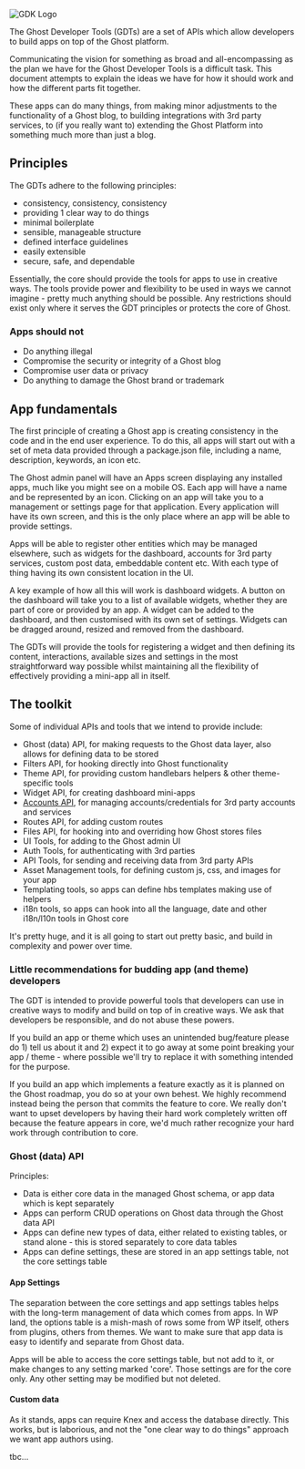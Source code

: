 ![GDK Logo](https://s3-eu-west-1.amazonaws.com/ghost-website-cdn/gdk-logo.png)


The Ghost Developer Tools (GDTs) are a set of APIs which allow developers to build apps on top of the Ghost platform.

Communicating the vision for something as broad and all-encompassing as the plan we have for the Ghost Developer Tools is a difficult task. This document attempts to explain the ideas we have for how it should work and how the different parts fit together.

These apps can do many things, from making minor adjustments to the functionality of a Ghost blog, to building integrations with 3rd party services, to (if you really want to) extending the Ghost Platform into something much more than just a blog.


## Principles

The GDTs adhere to the following principles:

* consistency, consistency, consistency
* providing 1 clear way to do things
* minimal boilerplate
* sensible, manageable structure
* defined interface guidelines 
* easily extensible
* secure, safe, and dependable

Essentially, the core should provide the tools for apps to use in creative ways. The tools provide power and flexibility to be used in ways we cannot imagine - pretty much anything should be possible. Any restrictions should exist only where it serves the GDT principles or protects the core of Ghost. 

### Apps should not

* Do anything illegal
* Compromise the security or integrity of a Ghost blog
* Compromise user data or privacy
* Do anything to damage the Ghost brand or trademark

## App fundamentals

The first principle of creating a Ghost app is creating consistency in the code and in the end user experience. To do this, all apps will start out with a set of meta data provided through a package.json file, including a name, description, keywords, an icon etc.

The Ghost admin panel will have an Apps screen displaying any installed apps, much like you might see on a mobile OS. Each app will have a name and be represented by an icon. Clicking on an app will take you to a management or settings page for that application. Every application will have its own screen, and this is the only place where an app will be able to provide settings.

Apps will be able to register other entities which may be managed elsewhere, such as widgets for the dashboard, accounts for 3rd party services, custom post data, embeddable content etc. With each type of thing having its own consistent location in the UI.

A key example of how all this will work is dashboard widgets. A button on the dashboard will take you to a list of available widgets, whether they are part of core or provided by an app. A widget can be added to the dashboard, and then customised with its own set of settings. Widgets can be dragged around, resized and removed from the dashboard.

The GDTs will provide the tools for registering a widget and then defining its content, interactions, available sizes and settings in the most straightforward way possible whilst maintaining all the flexibility of effectively providing a mini-app all in itself.


## The toolkit

Some of individual APIs and tools that we intend to provide include:

- Ghost (data) API, for making requests to the Ghost data layer, also allows for defining data to be stored
- Filters API, for hooking directly into Ghost functionality
- Theme API, for providing custom handlebars helpers & other theme-specific tools
- Widget API, for creating dashboard mini-apps
- [Accounts API](https://github.com/TryGhost/Ghost/wiki/Accounts-API/), for managing accounts/credentials for 3rd party accounts and services
- Routes API, for adding custom routes
- Files API, for hooking into and overriding how Ghost stores files
- UI Tools, for adding to the Ghost admin UI
- Auth Tools, for authenticating with 3rd parties
- API Tools, for sending and receiving data from 3rd party APIs
- Asset Management tools, for defining custom js, css, and images for your app
- Templating tools, so apps can define hbs templates making use of helpers
- i18n tools, so apps can hook into all the language, date and other i18n/l10n tools in Ghost core

It's pretty huge, and it is all going to start out pretty basic, and build in complexity and power over time.

### Little recommendations for budding app (and theme) developers

The GDT is intended to provide powerful tools that developers can use in creative ways to modify and build on top of in creative ways. We ask that developers be responsible, and do not abuse these powers.

If you build an app or theme which uses an unintended bug/feature please do 1) tell us about it and 2) expect it to go away at some point breaking your app / theme - where possible we'll try to replace it with something intended for the purpose.

If you build an app which implements a feature exactly as it is planned on the Ghost roadmap, you do so at your own behest. We highly recommend instead being the person that commits the feature to core. We really don't want to upset developers by having their hard work completely written off because the feature appears in core, we'd much rather recognize your hard work through contribution to core.

### Ghost (data) API

Principles:

- Data is either core data in the managed Ghost schema, or app data which is kept separately
- Apps can perform CRUD operations on Ghost data through the Ghost data API
- Apps can define new types of data, either related to existing tables, or stand alone - this is stored separately to core data tables
- Apps can define settings, these are stored in an app settings table, not the core settings table

#### App Settings

The separation between the core settings and app settings tables helps with the long-term management of data which comes from apps. In WP land, the options table is a mish-mash of rows some from WP itself, others from plugins, others from themes. We want to make sure that app data is easy to identify and separate from Ghost data.

Apps will be able to access the core settings table, but not add to it, or make changes to any setting marked 'core'. Those settings are for the core only. Any other setting may be modified but not deleted.

#### Custom data

As it stands, apps can require Knex and access the database directly. This works, but is laborious, and not the "one clear way to do things" approach we want app authors using.

tbc...